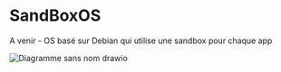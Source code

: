 # SandBoxOS
A venir - OS basé sur Debian qui utilise une sandbox pour chaque app

![Diagramme sans nom drawio](https://github.com/user-attachments/assets/70c35203-c2f6-440f-bfb9-fb184c763ba1)

